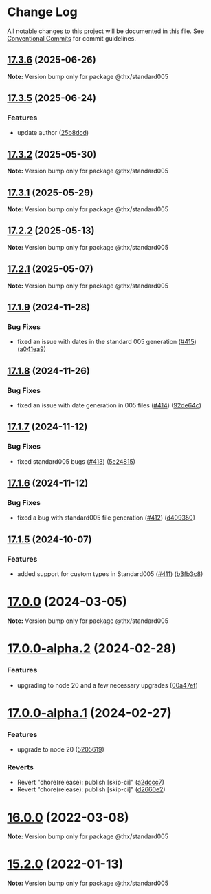 # Change Log

All notable changes to this project will be documented in this file.
See [Conventional Commits](https://conventionalcommits.org) for commit guidelines.

## [17.3.6](https://github.com/thr-consulting/thr-addons/compare/v17.3.5...v17.3.6) (2025-06-26)

**Note:** Version bump only for package @thx/standard005

## [17.3.5](https://github.com/thr-consulting/thr-addons/compare/v17.3.4...v17.3.5) (2025-06-24)

### Features

- update author ([25b8dcd](https://github.com/thr-consulting/thr-addons/commit/25b8dcd28ec0a3a315663ef22d265ea9a958d8d6))

## [17.3.2](https://github.com/thr-consulting/thr-addons/compare/v17.3.1...v17.3.2) (2025-05-30)

**Note:** Version bump only for package @thx/standard005

## [17.3.1](https://github.com/thr-consulting/thr-addons/compare/v17.3.0...v17.3.1) (2025-05-29)

**Note:** Version bump only for package @thx/standard005

## [17.2.2](https://github.com/thr-consulting/thr-addons/compare/v17.2.1...v17.2.2) (2025-05-13)

**Note:** Version bump only for package @thx/standard005

## [17.2.1](https://github.com/thr-consulting/thr-addons/compare/v17.2.0...v17.2.1) (2025-05-07)

**Note:** Version bump only for package @thx/standard005

## [17.1.9](https://github.com/thr-consulting/thr-addons/compare/v17.1.8...v17.1.9) (2024-11-28)

### Bug Fixes

- fixed an issue with dates in the standard 005 generation ([#415](https://github.com/thr-consulting/thr-addons/issues/415)) ([a041ea9](https://github.com/thr-consulting/thr-addons/commit/a041ea90afe838fe19b938fb2000c89580041606))

## [17.1.8](https://github.com/thr-consulting/thr-addons/compare/v17.1.7...v17.1.8) (2024-11-26)

### Bug Fixes

- fixed an issue with date generation in 005 files ([#414](https://github.com/thr-consulting/thr-addons/issues/414)) ([92de64c](https://github.com/thr-consulting/thr-addons/commit/92de64c2f718115e610f7cd88d14e0feb861318f))

## [17.1.7](https://github.com/thr-consulting/thr-addons/compare/v17.1.6...v17.1.7) (2024-11-12)

### Bug Fixes

- fixed standard005 bugs ([#413](https://github.com/thr-consulting/thr-addons/issues/413)) ([5e24815](https://github.com/thr-consulting/thr-addons/commit/5e248157ccf783d46d76a75b2acd7b2ce64bbf11))

## [17.1.6](https://github.com/thr-consulting/thr-addons/compare/v17.1.5...v17.1.6) (2024-11-12)

### Bug Fixes

- fixed a bug with standard005 file generation ([#412](https://github.com/thr-consulting/thr-addons/issues/412)) ([d409350](https://github.com/thr-consulting/thr-addons/commit/d409350ac383090ced4c8cab320cdc732a418b32))

## [17.1.5](https://github.com/thr-consulting/thr-addons/compare/v17.1.4...v17.1.5) (2024-10-07)

### Features

- added support for custom types in Standard005 ([#411](https://github.com/thr-consulting/thr-addons/issues/411)) ([b3fb3c8](https://github.com/thr-consulting/thr-addons/commit/b3fb3c897ebad1f848d1c5a74b477f569f0666f5))

# [17.0.0](https://github.com/thr-consulting/thr-addons/compare/v16.9.1...v17.0.0) (2024-03-05)

**Note:** Version bump only for package @thx/standard005

# [17.0.0-alpha.2](https://github.com/thr-consulting/thr-addons/compare/v17.0.0-alpha.1...v17.0.0-alpha.2) (2024-02-28)

### Features

- upgrading to node 20 and a few necessary upgrades ([00a47ef](https://github.com/thr-consulting/thr-addons/commit/00a47efd83ffa3d5cf326814d5799cdf6801506f))

# [17.0.0-alpha.1](https://github.com/thr-consulting/thr-addons/compare/v16.9.1...v17.0.0-alpha.1) (2024-02-27)

### Features

- upgrade to node 20 ([5205619](https://github.com/thr-consulting/thr-addons/commit/5205619d6d87793df27878c21474a79020d2c01f))

### Reverts

- Revert "chore(release): publish [skip-ci]" ([a2dccc7](https://github.com/thr-consulting/thr-addons/commit/a2dccc7ce54f361e6fde38f788d18297bf5cdada))
- Revert "chore(release): publish [skip-ci]" ([d2660e2](https://github.com/thr-consulting/thr-addons/commit/d2660e2913fd8e7dd06cb8b983b0b8c1bd93d682))

# [16.0.0](https://github.com/thr-consulting/thr-addons/compare/v15.3.0...v16.0.0) (2022-03-08)

**Note:** Version bump only for package @thx/standard005

# [15.2.0](https://github.com/thr-consulting/thr-addons/compare/v15.1.1...v15.2.0) (2022-01-13)

**Note:** Version bump only for package @thx/standard005
